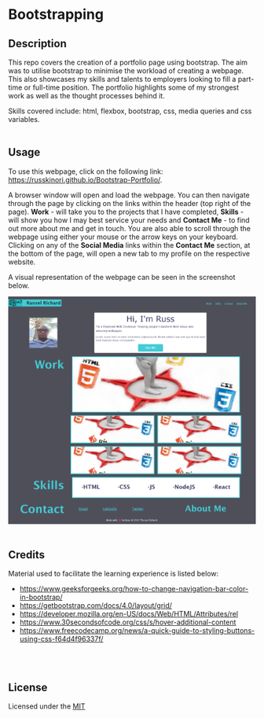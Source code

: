 # Bootstrapping

## Description
This repo covers the creation of a portfolio page using bootstrap. The aim was to utilise bootstrap to minimise the workload of creating a webpage. This also showcases my skills and talents to employers looking to fill a part-time or full-time position. The portfolio highlights some of my strongest work as well as the thought processes behind it.

Skills covered include: html, flexbox, bootstrap, css, media queries and css variables. 
<br>
<br>

## Usage
To use this webpage, click on the following link: https://russkinori.github.io/Bootstrap-Portfolio/.

A browser window will open and load the webpage. You can then navigate through the page by clicking on the links within the header (top right of the page). **Work** - will take you to the projects that I have completed, **Skills** - will show you how I may best service your needs and **Contact Me** - to find out more about me and get in touch. You are also able to scroll through the webpage using either your mouse or the arrow keys on your keyboard. Clicking on any of the **Social Media** links within the **Contact Me** section, at the bottom of the page, will open a new tab to my profile on the respective website.

A visual representation of the webpage can be seen in the screenshot below.

![The portfolio webpage includes a header with a navigation bar, a banner image, and cards with text and images, as well as a footer.](./Images/screenshot.png)
<br>
<br>

## Credits
Material used to facilitate the learning experience is listed below: 
- https://www.geeksforgeeks.org/how-to-change-navigation-bar-color-in-bootstrap/
- https://getbootstrap.com/docs/4.0/layout/grid/
- https://developer.mozilla.org/en-US/docs/Web/HTML/Attributes/rel
- https://www.30secondsofcode.org/css/s/hover-additional-content
- https://www.freecodecamp.org/news/a-quick-guide-to-styling-buttons-using-css-f64d4f96337f/
<br>
<br>

## License
Licensed under the [MIT](./LICENSE)

